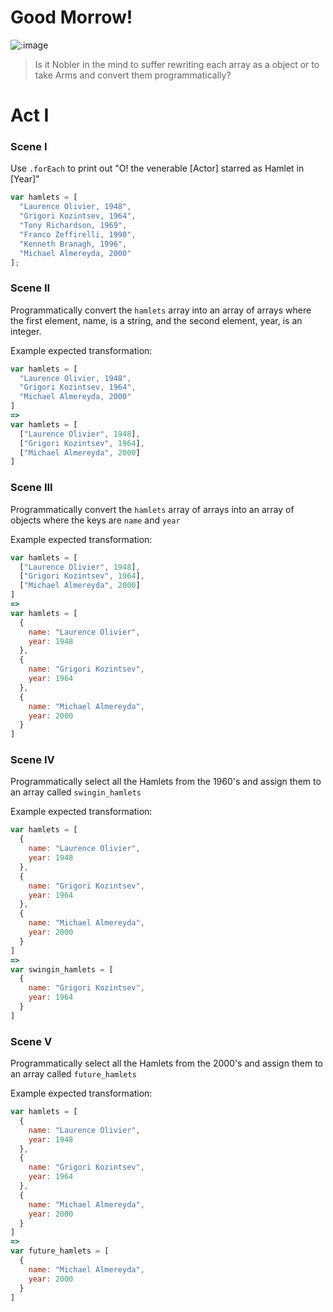 # Good Morrow!

![:image](https://i0.wp.com/www.filmscouts.com/zgifclip/cannes97/hamlet.gif)

> Is it Nobler in the mind to suffer rewriting each array as a object or to take Arms and convert them programmatically?

# Act I

### Scene I

Use `.forEach` to print out "O! the venerable [Actor] starred as Hamlet in [Year]"

```js
var hamlets = [
  "Laurence Olivier, 1948",
  "Grigori Kozintsev, 1964",
  "Tony Richardson, 1969",
  "Franco Zeffirelli, 1990",
  "Kenneth Branagh, 1996",
  "Michael Almereyda, 2000"
];
```

### Scene II

Programmatically convert the `hamlets` array into an array of arrays where the first element, name, is a string, and the second element, year, is an integer.

Example expected transformation:
```js
var hamlets = [
  "Laurence Olivier, 1948",
  "Grigori Kozintsev, 1964",
  "Michael Almereyda, 2000"
]
=>
var hamlets = [
  ["Laurence Olivier", 1948],
  ["Grigori Kozintsev", 1964],
  ["Michael Almereyda", 2000]
]
```

### Scene III

Programmatically convert the `hamlets` array of arrays into an array of objects where the keys are `name` and `year`

Example expected transformation:
```js
var hamlets = [
  ["Laurence Olivier", 1948],
  ["Grigori Kozintsev", 1964],
  ["Michael Almereyda", 2000]
]
=>
var hamlets = [
  {
    name: "Laurence Olivier",
    year: 1948
  },
  {
    name: "Grigori Kozintsev",
    year: 1964
  },
  {
    name: "Michael Almereyda",
    year: 2000
  }
]
```

### Scene IV

Programmatically select all the Hamlets from the 1960's and assign them to an array called `swingin_hamlets`

Example expected transformation:
```js
var hamlets = [
  {
    name: "Laurence Olivier",
    year: 1948
  },
  {
    name: "Grigori Kozintsev",
    year: 1964
  },
  {
    name: "Michael Almereyda",
    year: 2000
  }
]
=>
var swingin_hamlets = [
  {
    name: "Grigori Kozintsev",
    year: 1964
  }
]
```

### Scene V

Programmatically select all the Hamlets from the 2000's and assign them to an array called `future_hamlets`

Example expected transformation:
```js
var hamlets = [
  {
    name: "Laurence Olivier",
    year: 1948
  },
  {
    name: "Grigori Kozintsev",
    year: 1964
  },
  {
    name: "Michael Almereyda",
    year: 2000
  }
]
=>
var future_hamlets = [
  {
    name: "Michael Almereyda",
    year: 2000
  }
]
```
